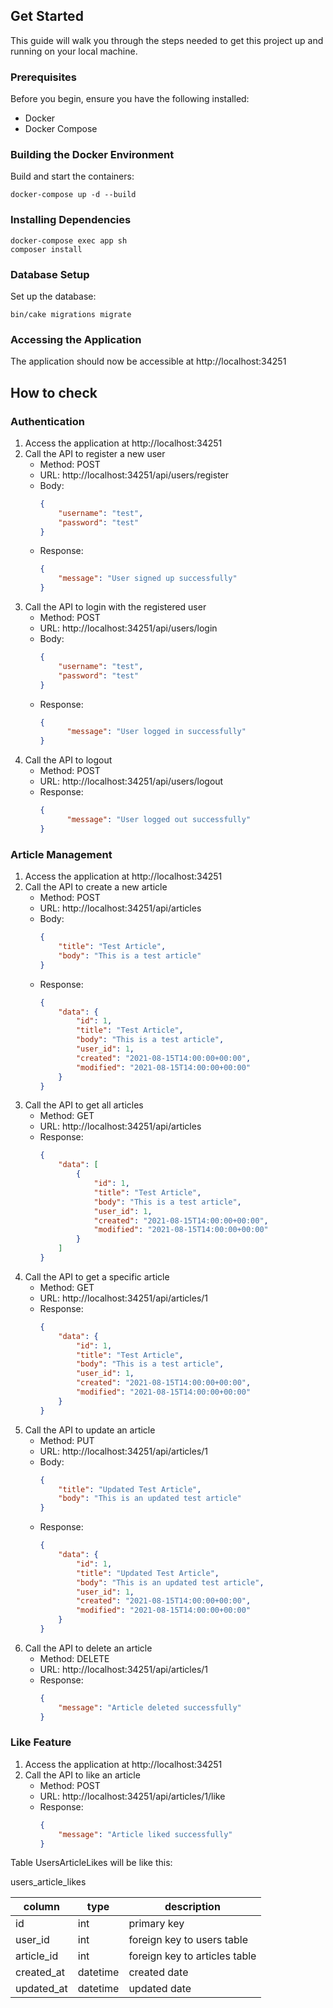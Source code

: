 ## Get Started

This guide will walk you through the steps needed to get this project up and running on your local machine.

### Prerequisites

Before you begin, ensure you have the following installed:

- Docker
- Docker Compose

### Building the Docker Environment

Build and start the containers:

```
docker-compose up -d --build
```

### Installing Dependencies

```
docker-compose exec app sh
composer install
```

### Database Setup

Set up the database:

```
bin/cake migrations migrate
```

### Accessing the Application

The application should now be accessible at http://localhost:34251

## How to check

### Authentication

1. Access the application at http://localhost:34251
2. Call the API to register a new user
    - Method: POST
    - URL: http://localhost:34251/api/users/register
    - Body: 
        ```json
        {
            "username": "test",
            "password": "test"
        }
        ```
    - Response: 
        ```json
        {
            "message": "User signed up successfully"
        }
        ```
3. Call the API to login with the registered user
    - Method: POST
    - URL: http://localhost:34251/api/users/login
    - Body: 
        ```json
        {
            "username": "test",
            "password": "test"
        }
        ```
    - Response: 
        ```json
        {
              "message": "User logged in successfully"
        }
       ```
4. Call the API to logout
    - Method: POST
    - URL: http://localhost:34251/api/users/logout
    - Response: 
        ```json
        {
              "message": "User logged out successfully"
        }
       ```

### Article Management

1. Access the application at http://localhost:34251
2. Call the API to create a new article
    - Method: POST
    - URL: http://localhost:34251/api/articles
    - Body: 
        ```json
        {
            "title": "Test Article",
            "body": "This is a test article"
        }
        ```
    - Response: 
        ```json
        {
            "data": {
                "id": 1,
                "title": "Test Article",
                "body": "This is a test article",
                "user_id": 1,
                "created": "2021-08-15T14:00:00+00:00",
                "modified": "2021-08-15T14:00:00+00:00"
            }
        }
        ```
3. Call the API to get all articles
    - Method: GET
    - URL: http://localhost:34251/api/articles
    - Response: 
        ```json
        {
            "data": [
                {
                    "id": 1,
                    "title": "Test Article",
                    "body": "This is a test article",
                    "user_id": 1,
                    "created": "2021-08-15T14:00:00+00:00",
                    "modified": "2021-08-15T14:00:00+00:00"
                }
            ]
        }
        ```
4. Call the API to get a specific article
    - Method: GET
    - URL: http://localhost:34251/api/articles/1
    - Response: 
        ```json
        {
            "data": {
                "id": 1,
                "title": "Test Article",
                "body": "This is a test article",
                "user_id": 1,
                "created": "2021-08-15T14:00:00+00:00",
                "modified": "2021-08-15T14:00:00+00:00"
            }
        }
        ```
5. Call the API to update an article
    - Method: PUT
    - URL: http://localhost:34251/api/articles/1
    - Body: 
        ```json
        {
            "title": "Updated Test Article",
            "body": "This is an updated test article"
        }
        ```
    - Response: 
        ```json
        {
            "data": {
                "id": 1,
                "title": "Updated Test Article",
                "body": "This is an updated test article",
                "user_id": 1,
                "created": "2021-08-15T14:00:00+00:00",
                "modified": "2021-08-15T14:00:00+00:00"
            }
        }
        ```
6. Call the API to delete an article
    - Method: DELETE
    - URL: http://localhost:34251/api/articles/1
    - Response: 
        ```json
        {
            "message": "Article deleted successfully"
        }
        ```

### Like Feature

1. Access the application at http://localhost:34251
2. Call the API to like an article
    - Method: POST
    - URL: http://localhost:34251/api/articles/1/like
    - Response: 
        ```json
        {
            "message": "Article liked successfully"
        }
        ```

Table UsersArticleLikes will be like this:

users_article_likes

| column | type | description |
| --- | --- | --- |
| id | int | primary key |
| user_id | int | foreign key to users table |
| article_id | int | foreign key to articles table |
| created_at | datetime | created date |
| updated_at | datetime | updated date |
